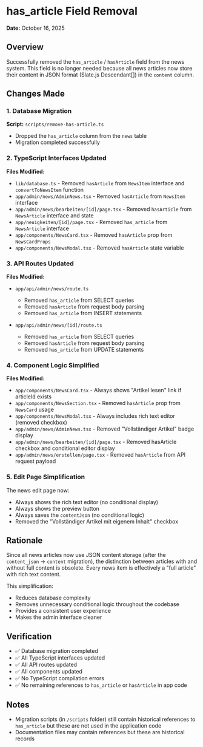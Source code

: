 # has_article Field Removal

**Date:** October 16, 2025

## Overview

Successfully removed the `has_article` / `hasArticle` field from the news system. This field is no longer needed because all news articles now store their content in JSON format (Slate.js Descendant[]) in the `content` column.

## Changes Made

### 1. Database Migration

**Script:** `scripts/remove-has-article.ts`

- Dropped the `has_article` column from the `news` table
- Migration completed successfully

### 2. TypeScript Interfaces Updated

**Files Modified:**
- `lib/database.ts` - Removed `hasArticle` from `NewsItem` interface and `convertToNewsItem` function
- `app/admin/news/AdminNews.tsx` - Removed `hasArticle` from `NewsItem` interface
- `app/admin/news/bearbeiten/[id]/page.tsx` - Removed `hasArticle` from `NewsArticle` interface and state
- `app/neuigkeiten/[id]/page.tsx` - Removed `has_article` from `NewsArticle` interface
- `app/components/NewsCard.tsx` - Removed `hasArticle` prop from `NewsCardProps`
- `app/components/NewsModal.tsx` - Removed `hasArticle` state variable

### 3. API Routes Updated

**Files Modified:**
- `app/api/admin/news/route.ts`
  - Removed `has_article` from SELECT queries
  - Removed `hasArticle` from request body parsing
  - Removed `has_article` from INSERT statements
  
- `app/api/admin/news/[id]/route.ts`
  - Removed `has_article` from SELECT queries
  - Removed `hasArticle` from request body parsing
  - Removed `has_article` from UPDATE statements

### 4. Component Logic Simplified

**Files Modified:**
- `app/components/NewsCard.tsx` - Always shows "Artikel lesen" link if articleId exists
- `app/components/NewsSection.tsx` - Removed `hasArticle` prop from `NewsCard` usage
- `app/components/NewsModal.tsx` - Always includes rich text editor (removed checkbox)
- `app/admin/news/AdminNews.tsx` - Removed "Vollständiger Artikel" badge display
- `app/admin/news/bearbeiten/[id]/page.tsx` - Removed hasArticle checkbox and conditional editor display
- `app/admin/news/erstellen/page.tsx` - Removed `hasArticle` from API request payload

### 5. Edit Page Simplification

The news edit page now:
- Always shows the rich text editor (no conditional display)
- Always shows the preview button
- Always saves the `contentJson` (no conditional logic)
- Removed the "Vollständiger Artikel mit eigenem Inhalt" checkbox

## Rationale

Since all news articles now use JSON content storage (after the `content_json` → `content` migration), the distinction between articles with and without full content is obsolete. Every news item is effectively a "full article" with rich text content.

This simplification:
- Reduces database complexity
- Removes unnecessary conditional logic throughout the codebase
- Provides a consistent user experience
- Makes the admin interface cleaner

## Verification

- ✅ Database migration completed
- ✅ All TypeScript interfaces updated
- ✅ All API routes updated
- ✅ All components updated
- ✅ No TypeScript compilation errors
- ✅ No remaining references to `has_article` or `hasArticle` in app code

## Notes

- Migration scripts (in `/scripts` folder) still contain historical references to `has_article` but these are not used in the application code
- Documentation files may contain references but these are historical records
